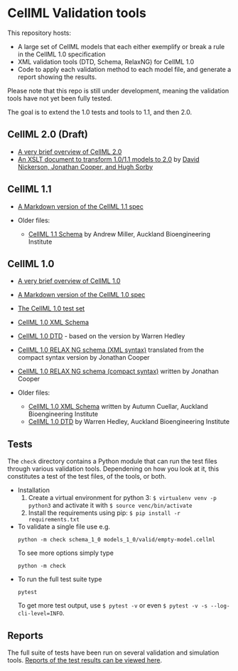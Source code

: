 # CellML Validation tools

This repository hosts:

- A large set of CellML models that each either exemplify or break a rule in the CellML 1.0 specification
- XML validation tools (DTD, Schema, RelaxNG) for CellML 1.0
- Code to apply each validation method to each model file, and generate a report showing the results.

Please note that this repo is still under development, meaning the validation tools have not yet been fully tested.

The goal is to extend the 1.0 tests and tools to 1.1, and then 2.0.

## CellML 2.0 (Draft)

* [A very brief overview of CellML 2.0](cellml_2_0/cellml_2_0_quick.md)
* [An XSLT document to transform 1.0/1.1 models to 2.0](cellml_2_0/cellml1to2.xsl) by [David Nickerson, Jonathan Cooper, and Hugh Sorby](https://github.com/cellml/cellml1to2)

## CellML 1.1

* [A Markdown version of the CellML 1.1 spec](cellml_1_1/cellml_1_1_spec.md)

* Older files:
  * [CellML 1.1 Schema](cellml_1_1/todo/cellml_1_1.xsd) by Andrew Miller, Auckland Bioengineering Institute

## CellML 1.0

* [A very brief overview of CellML 1.0](cellml_1_0/cellml_1_0_quick.md)
* [A Markdown version of the CellML 1.0 spec](cellml_1_0/cellml_1_0_spec.md)
* [The CellML 1.0 test set](models_1_0)
* [CellML 1.0 XML Schema](cellml_1_0/cellml_1_0.xsd)
* [CellML 1.0 DTD](cellml_1_0/cellml_1_0.dtd) - based on the version by Warren Hedley
* [CellML 1.0 RELAX NG schema (XML syntax)](cellml_1_0/cellml_1_0.rng) translated from the compact syntax version by Jonathan Cooper
* [CellML 1.0 RELAX NG schema (compact syntax)](cellml_1_0/cellml_1_0.rnc) written by Jonathan Cooper

* Older files:
  * [CellML 1.0 XML Schema](cellml_1_0/deprecated/cellml_1_0_simple.xsd) written by Autumn Cuellar, Auckland Bioengineering Institute
  * [CellML 1.0 DTD](cellml_1_0/deprecated/cellml_1_0.dtd) by Warren Hedley, Auckland Bioengineering Institute

## Tests

The `check` directory contains a Python module that can run the test files through various validation tools.
Dependening on how you look at it, this constitutes a test of the test files, of the tools, or both.

- Installation
  1. Create a virtual environment for python 3: `$ virtualenv venv -p python3` and activate it with `$ source venc/bin/activate`
  2. Install the requirements using pip: `$ pip install -r requirements.txt`
- To validate a single file use e.g.
  ```
  python -m check schema_1_0 models_1_0/valid/empty-model.cellml
  ```
  To see more options simply type
  ```
  python -m check
  ```
- To run the full test suite type
  ```
  pytest
  ```
  To get more test output, use `$ pytest -v` or even `$ pytest -v -s --log-cli-level=INFO`.

## Reports

The full suite of tests have been run on several validation and simulation tools.
[Reports of the test results can be viewed here](reports/README.md).

